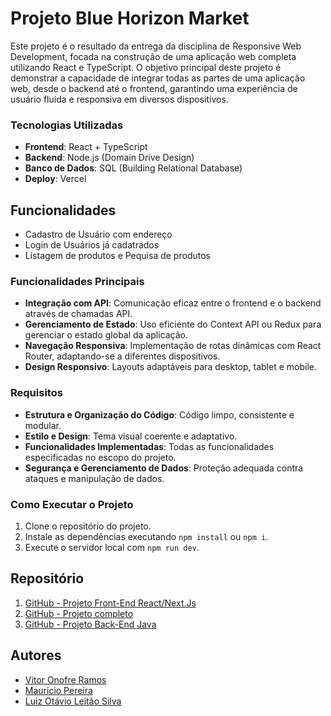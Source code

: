 # Projeto Blue Horizon Market

Este projeto é o resultado da entrega da disciplina de Responsive Web Development, focada na construção de uma aplicação web completa utilizando React e TypeScript. O objetivo principal deste projeto é demonstrar a capacidade de integrar todas as partes de uma aplicação web, desde o backend até o frontend, garantindo uma experiência de usuário fluída e responsiva em diversos dispositivos.

### Tecnologias Utilizadas

- **Frontend**: React + TypeScript
- **Backend**: Node.js (Domain Drive Design)
- **Banco de Dados**: SQL (Building Relational Database)
- **Deploy**: Vercel

## Funcionalidades

- Cadastro de Usuário com endereço
- Login de Usuários já cadatrados
- Listagem de produtos e Pequisa de produtos

### Funcionalidades Principais

- **Integração com API**: Comunicação eficaz entre o frontend e o backend através de chamadas API.
- **Gerenciamento de Estado**: Uso eficiente do Context API ou Redux para gerenciar o estado global da aplicação.
- **Navegação Responsiva**: Implementação de rotas dinâmicas com React Router, adaptando-se a diferentes dispositivos.
- **Design Responsivo**: Layouts adaptáveis para desktop, tablet e mobile.

### Requisitos

- **Estrutura e Organização do Código**: Código limpo, consistente e modular.
- **Estilo e Design**: Tema visual coerente e adaptativo.
- **Funcionalidades Implementadas**: Todas as funcionalidades especificadas no escopo do projeto.
- **Segurança e Gerenciamento de Dados**: Proteção adequada contra ataques e manipulação de dados.

### Como Executar o Projeto

1. Clone o repositório do projeto.
2. Instale as dependências executando `npm install` ou `npm i`.
3. Execute o servidor local com `npm run dev`.

## Repositório

1. [GitHub - Projeto Front-End React/Next.Js](https://github.com/VitorOnofreRamos/Global-Solution-2024)
2. [GitHub - Projeto completo](https://github.com/Mauricio-Pereira/GS-2024-1SEM)
3. [GitHub - Projeto Back-End Java](https://github.com/Mauricio-Pereira/GS-2024-1SEM/tree/main/DDD/GS_2024_BLUE_HORIZON_MARKET)

## Autores
- [Vitor Onofre Ramos](https://github.com/VitorOnofreRamos)
- [Mauricio Pereira](https://github.com/Mauricio-Pereira)
- [Luiz Otávio Leitão Silva](https://github.com/Luiz1614)
